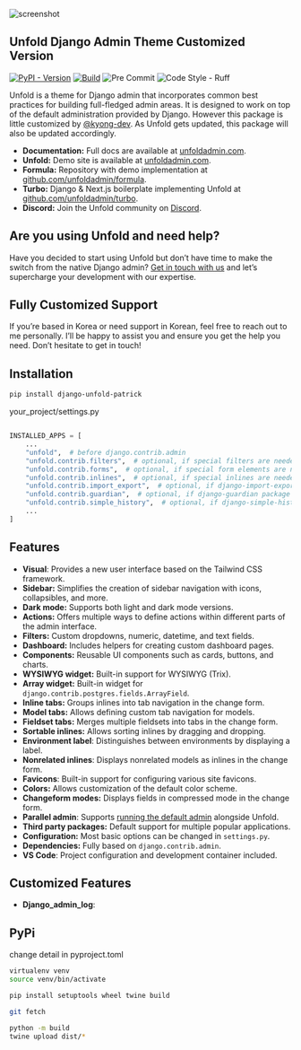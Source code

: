 ![screenshot](https://github.com/user-attachments/assets/b5ec09b6-c8c7-454a-85af-1bba97593632)

## Unfold Django Admin Theme Customized Version

[![PyPI - Version](https://img.shields.io/pypi/v/django-unfold.svg?style=for-the-badge)](https://pypi.org/project/django-unfold-patrick/)
[![Build](https://img.shields.io/github/actions/workflow/status/unfoldadmin/django-unfold/release.yml?style=for-the-badge)](https://github.com/unfoldadmin/django-unfold/actions?query=workflow%3Arelease)
![Pre Commit](https://img.shields.io/badge/pre--commit-enabled-brightgreen?logo=pre-commit&logoColor=white&style=for-the-badge)
![Code Style - Ruff](https://img.shields.io/badge/code%20style-ruff-30173D.svg?style=for-the-badge)

Unfold is a theme for Django admin that incorporates common best practices for building full-fledged admin areas. It is designed to work on top of the default administration provided by Django. However this package is little customized by [@kyong-dev](https://github.com/kyong-dev/django-unfold). As Unfold gets updated, this package will also be updated accordingly.

- **Documentation:** Full docs are available at [unfoldadmin.com](https://unfoldadmin.com).
- **Unfold:** Demo site is available at [unfoldadmin.com](https://unfoldadmin.com).
- **Formula:** Repository with demo implementation at [github.com/unfoldadmin/formula](https://github.com/unfoldadmin/formula).
- **Turbo:** Django & Next.js boilerplate implementing Unfold at [github.com/unfoldadmin/turbo](https://github.com/unfoldadmin/turbo).
- **Discord:** Join the Unfold community on [Discord](https://discord.gg/9sQj9MEbNz).



## Are you using Unfold and need help?

Have you decided to start using Unfold but don’t have time to make the switch from the native Django admin? [Get in touch with us](https://unfoldadmin.com/consulting?utm_medium=github&utm_source=unfold) and let’s supercharge your development with our expertise.

## Fully Customized Support
If you’re based in Korea or need support in Korean, feel free to reach out to me personally. I’ll be happy to assist you and ensure you get the help you need. Don’t hesitate to get in touch! 


## Installation

```bash
pip install django-unfold-patrick
```

your_project/settings.py
```python

INSTALLED_APPS = [
    ...
    "unfold",  # before django.contrib.admin
    "unfold.contrib.filters",  # optional, if special filters are needed
    "unfold.contrib.forms",  # optional, if special form elements are needed
    "unfold.contrib.inlines",  # optional, if special inlines are needed
    "unfold.contrib.import_export",  # optional, if django-import-export package is used
    "unfold.contrib.guardian",  # optional, if django-guardian package is used
    "unfold.contrib.simple_history",  # optional, if django-simple-history package is used
    ...
]
```

## Features

- **Visual**: Provides a new user interface based on the Tailwind CSS framework.
- **Sidebar:** Simplifies the creation of sidebar navigation with icons, collapsibles, and more.
- **Dark mode:** Supports both light and dark mode versions.
- **Actions:** Offers multiple ways to define actions within different parts of the admin interface.
- **Filters:** Custom dropdowns, numeric, datetime, and text fields.
- **Dashboard:** Includes helpers for creating custom dashboard pages.
- **Components:** Reusable UI components such as cards, buttons, and charts.
- **WYSIWYG widget:** Built-in support for WYSIWYG (Trix).
- **Array widget:** Built-in widget for `django.contrib.postgres.fields.ArrayField`.
- **Inline tabs:** Groups inlines into tab navigation in the change form.
- **Model tabs:** Allows defining custom tab navigation for models.
- **Fieldset tabs:** Merges multiple fieldsets into tabs in the change form.
- **Sortable inlines:** Allows sorting inlines by dragging and dropping.
- **Environment label**: Distinguishes between environments by displaying a label.
- **Nonrelated inlines**: Displays nonrelated models as inlines in the change form.
- **Favicons**: Built-in support for configuring various site favicons.
- **Colors:** Allows customization of the default color scheme.
- **Changeform modes:** Displays fields in compressed mode in the change form.
- **Parallel admin**: Supports [running the default admin](https://unfoldadmin.com/blog/migrating-django-admin-unfold/?utm_medium=github&utm_source=unfold) alongside Unfold.
- **Third party packages:** Default support for multiple popular applications.
- **Configuration:** Most basic options can be changed in `settings.py`.
- **Dependencies:** Fully based on `django.contrib.admin`.
- **VS Code**: Project configuration and development container included.

## Customized Features

- **Django_admin_log**: 


## PyPi

change detail in pyproject.toml

```bash
virtualenv venv
source venv/bin/activate

pip install setuptools wheel twine build
```

```bash
git fetch

python -m build  
twine upload dist/*
```